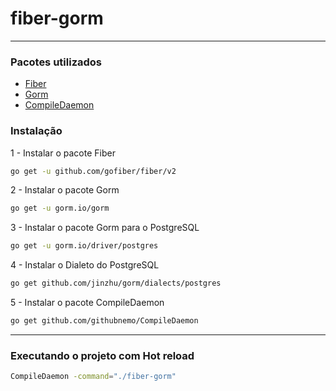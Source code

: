 # fiber-gorm

-----

### Pacotes utilizados

- [Fiber](https://gofiber.io/)
- [Gorm](https://gorm.io/docs/connecting_to_the_database.html)
- [CompileDaemon](github.com/githubnemo/CompileDaemon)

### Instalação

1 - Instalar o pacote Fiber

```sh
go get -u github.com/gofiber/fiber/v2
```

2 - Instalar o pacote Gorm

```sh
go get -u gorm.io/gorm
```

3 - Instalar o pacote Gorm para o PostgreSQL

```sh
go get -u gorm.io/driver/postgres
```

4 - Instalar o Dialeto do PostgreSQL

```sh
go get github.com/jinzhu/gorm/dialects/postgres
```

5 - Instalar o pacote CompileDaemon

```sh
go get github.com/githubnemo/CompileDaemon
```

-----

### Executando o projeto com Hot reload

```sh
CompileDaemon -command="./fiber-gorm"
```
